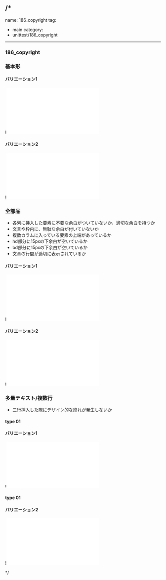 /*
---
name: 186_copyright
tag:
  - main
category:
  - unittest/186_copyright
---

### 186_copyright
### 基本形

#### バリエーション1

!![186_copyright_01basic_1.html](./html/186_copyright/186_copyright_01basic_1.html)

#### バリエーション2

!![186_copyright_01basic_2.html](./html/186_copyright/186_copyright_01basic_2.html)

### 全部品
- 各列に挿入した要素に不要な余白がついていないか、適切な余白を持つか
- 文言や枠内に、無駄な余白が付いていないか
- 複数カラムに入っている要素の上端があっているか
- hd部分に15pxの下余白が空いているか
- bd部分に15pxの下余白が空いているか
- 文章の行間が適切に表示されているか

#### バリエーション1

!![186_copyright_02all_1.html](./html/186_copyright/186_copyright_02all_1.html)

#### バリエーション2

!![186_copyright_02all_2.html](./html/186_copyright/186_copyright_02all_2.html)

### 多量テキスト/複数行
- 三行挿入した際にデザイン的な崩れが発生しないか

#### type 01
#### バリエーション1

!![186_copyright_d03manyText_01_1.html](./html/186_copyright/186_copyright_d03manyText_01_1.html)

#### type 01
#### バリエーション2

!![186_copyright_d03manyText_01_2.html](./html/186_copyright/186_copyright_d03manyText_01_2.html)

*/
